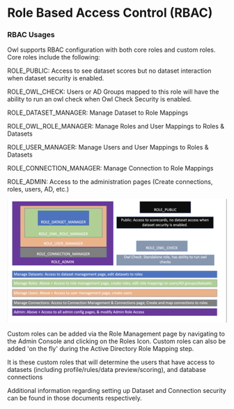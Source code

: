 # Role Based Access Control \(RBAC\)

### RBAC Usages <a id="HRBACUsages"></a>

Owl supports RBAC configuration with both core roles and custom roles. Core roles include the following:

ROLE\_PUBLIC: Access to see dataset scores but no dataset interaction when dataset security is enabled.

ROLE\_OWL\_CHECK: Users or AD Groups mapped to this role will have the ability to run an owl check when Owl Check Security is enabled.

ROLE\_DATASET\_MANAGER: Manage Dataset to Role Mappings

ROLE\_OWL\_ROLE\_MANAGER: Manage Roles and User Mappings to Roles & Datasets

ROLE\_USER\_MANAGER: Manage Users and User Mappings to Roles & Datasets

ROLE\_CONNECTION\_MANAGER: Manage Connection to Role Mappings

ROLE\_ADMIN: Access to the administration pages \(Create connections, roles, users, AD, etc.\)

![](../../.gitbook/assets/screen-shot-2019-07-17-at-10.55.06-am.png)

Custom roles can be added via the Role Management page by navigating to the Admin Console and clicking on the Roles Icon. Custom roles can also be added 'on the fly' during the Active Directory Role Mapping step.

It is these custom roles that will determine the users that have access to datasets \(including profile/rules/data preview/scoring\), and database connections

Additional information regarding setting up Dataset and Connection security can be found in those documents respectively.

